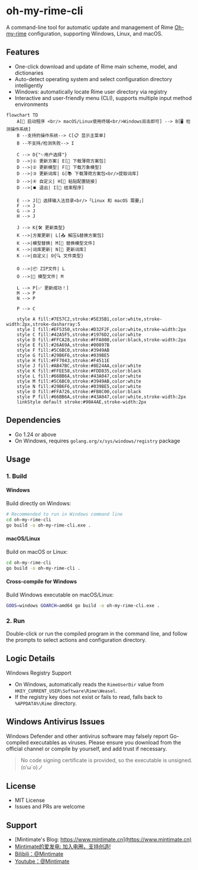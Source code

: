 # oh-my-rime-cli

A command-line tool for automatic update and management of Rime [Oh-my-rime](https://github.com/Mintimate/oh-my-rime) configuration, supporting Windows, Linux, and macOS.

## Features
- One-click download and update of Rime main scheme, model, and dictionaries
- Auto-detect operating system and select configuration directory intelligently
- Windows: automatically locate Rime user directory via registry
- Interactive and user-friendly menu (CLI), supports multiple input method environments

```mermaid
flowchart TD
    A[🌟 启动程序 <br/> macOS/Linux使用终端<br/>Windows双击即可] --> B[🖥️ 检测操作系统]
    B --支持的操作系统--> C[📋 显示主菜单]
    B --不支持/检测失败--> I
    
    C --> D{"✨用户选择"}
    D -->|① 更新方案| E[💼 下载薄荷方案包]
    D -->|② 更新模型| F[🧠 下载万象模型]
    D -->|③ 更新词库| G[📚 下载薄荷方案包<br/>提取词库]
    D -->|④ 自定义| H[🔗 粘贴配置链接]
    D -->|⏹️ 退出| I[👋 结束程序]
    
    E --> J[📂 选择输入法目录<br/>「Linux 和 macOS 需要」]
    F --> J
    G --> J
    H --> J
    
    J --> K{🛠️ 更新类型}
    K -->|方案更新| L[📤 解压&替换方案包]
    K -->|模型替换| M[💾 替换模型文件]
    K -->|词库更新| N[🔄 更新词库]
    K -->|自定义| O{🔍 文件类型}
    
    O -->|📦 ZIP文件| L
    O -->|🧾 模型文件| M
    
    L --> P[✅ 更新成功！]
    M --> P
    N --> P
    
    P --> C

    style A fill:#7E57C2,stroke:#5E35B1,color:white,stroke-width:2px,stroke-dasharray:5
    style I fill:#EF5350,stroke:#D32F2F,color:white,stroke-width:2px
    style C fill:#42A5F5,stroke:#1976D2,color:white
    style D fill:#FFCA28,stroke:#FFA000,color:black,stroke-width:2px
    style E fill:#26A69A,stroke:#00897B
    style F fill:#5C6BC0,stroke:#3949AB
    style G fill:#29B6F6,stroke:#039BE5
    style H fill:#FF7043,stroke:#F4511E
    style J fill:#AB47BC,stroke:#8E24AA,color:white
    style K fill:#FFEE58,stroke:#FDD835,color:black
    style L fill:#66BB6A,stroke:#43A047,color:white
    style M fill:#5C6BC0,stroke:#3949AB,color:white
    style N fill:#29B6F6,stroke:#039BE5,color:white
    style O fill:#FFA726,stroke:#FB8C00,color:black
    style P fill:#66BB6A,stroke:#43A047,color:white,stroke-width:2px
    linkStyle default stroke:#90A4AE,stroke-width:2px
```

## Dependencies
- Go 1.24 or above
- On Windows, requires `golang.org/x/sys/windows/registry` package

## Usage

### 1. Build

#### Windows
Build directly on Windows:
```sh
# Recommended to run in Windows command line
cd oh-my-rime-cli
go build -o oh-my-rime-cli.exe .
```

#### macOS/Linux
Build on macOS or Linux:
```sh
cd oh-my-rime-cli
go build -o oh-my-rime-cli .
```

#### Cross-compile for Windows
Build Windows executable on macOS/Linux:
```sh
GOOS=windows GOARCH=amd64 go build -o oh-my-rime-cli.exe .
```

### 2. Run

Double-click or run the compiled program in the command line, and follow the prompts to select actions and configuration directory.

## Logic Details

Windows Registry Support
- On Windows, automatically reads the `RimeUserDir` value from `HKEY_CURRENT_USER\Software\Rime\Weasel`.
- If the registry key does not exist or fails to read, falls back to `%APPDATA%\Rime` directory.

## Windows Antivirus Issues

Windows Defender and other antivirus software may falsely report Go-compiled executables as viruses. Please ensure you download from the official channel or compile by yourself, and add trust if necessary.

> No code signing certificate is provided, so the executable is unsigned. (o′ω`o)ノ

## License
- MIT License
- Issues and PRs are welcome

## Support

- [Mintimate's Blog: https://www.mintimate.cn](https://www.mintimate.cn)
- [Mintimate的爱发电: 加入电圈，支持创造!](https://afdian.net/a/mintimate)
- [Bilibili：@Mintimate](https://space.bilibili.com/355567627)
- [Youtube：@Mintimate](https://www.youtube.com/channel/UCI7LLdUGNzkcKOE7grAqCoA)
